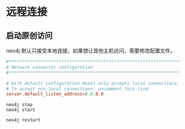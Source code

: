# 远程连接

## 启动原创访问

neo4j 默认只接受本地连接，如果想让其他主机访问，需要修改配置文件。

```conf
#*****************************************************************
# Network connector configuration
#*****************************************************************

# With default configuration Neo4j only accepts local connections.
# To accept non-local connections, uncomment this line:
server.default_listen_address=0.0.0.0
```

```shell
neo4j stop
neo4j start

neo4j restart
```